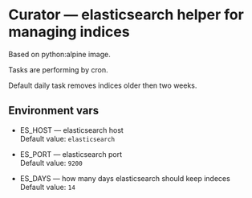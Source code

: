 # Curator — elasticsearch helper for managing indices

Based on python:alpine image.

Tasks are performing by cron.

Default daily task removes indices older then two weeks.

## Environment vars

* ES_HOST — elasticsearch host  
  Default value: `elasticsearch`

* ES_PORT — elasticsearch port  
  Default value: `9200`

* ES_DAYS — how many days elasticsearch should keep indeces  
  Default value: `14`
